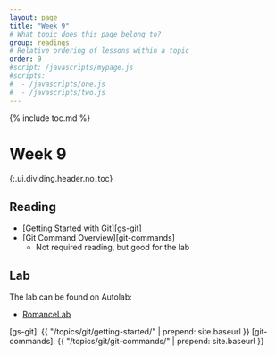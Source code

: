 ```yaml
---
layout: page
title: "Week 9"
# What topic does this page belong to?
group: readings
# Relative ordering of lessons within a topic
order: 9
#script: /javascripts/mypage.js
#scripts:
#  - /javascripts/one.js
#  - /javascripts/two.js
---
```



{% include toc.md %}

# Week 9
{:.ui.dividing.header.no_toc}

## Reading

- [Getting Started with Git][gs-git]
- [Git Command Overview][git-commands]
  - Not required reading, but good for the lab

## Lab

The lab can be found on Autolab:

- [RomanceLab](https://autolab.andrew.cmu.edu/courses/15131-f17/assessments/romancelab)


[gs-git]: {{ "/topics/git/getting-started/" | prepend: site.baseurl }}
[git-commands]: {{ "/topics/git/git-commands/"    | prepend: site.baseurl }}

